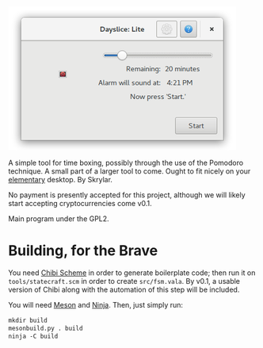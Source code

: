![Main Dayslice Lite screen.](images/screenshot.png)

A simple tool for time boxing, possibly through the use of the
Pomodoro technique. A small part of a larger tool to come. Ought to
fit nicely on your [elementary](https://elementary.io/) desktop. By
Skrylar.

No payment is presently accepted for this project, although we will likely start accepting cryptocurrencies come v0.1.

Main program under the GPL2.

# Building, for the Brave

You need [Chibi Scheme](http://synthcode.com/scheme/chibi/) in order
to generate boilerplate code; then run it on `tools/statecraft.scm` in
order to create `src/fsm.vala`. By v0.1, a usable version of Chibi
along with the automation of this step will be included.

You will need [Meson](http://mesonbuild.com/) and
[Ninja](https://ninja-build.org/). Then, just simply run:

    mkdir build
    mesonbuild.py . build
    ninja -C build
